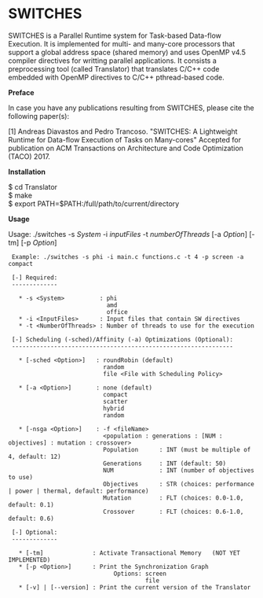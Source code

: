 # SWITCHES
SWITCHES is a Parallel Runtime system for Task-based Data-flow Execution. It is implemented for multi- and many-core processors that support a global address space (shared memory) and uses OpenMP v4.5 compiler directives for writting parallel applications. 
It consists a preprocessing tool (called Translator) that translates C/C++ code embedded with OpenMP directives to C/C++ pthread-based code.


__Preface__

In case you have any publications resulting from SWITCHES, please cite the following paper(s):

[1] Andreas Diavastos and Pedro Trancoso. "SWITCHES: A Lightweight Runtime for Data-flow Execution of Tasks on Many-cores" Accepted for publication on ACM Transactions on Architecture and Code Optimization (TACO) 2017.



__Installation__

$ cd Translator  
$ make  
$ export PATH=$PATH:/full/path/to/current/directory  
 

__Usage__

Usage:  ./switches -s _System_ -i _inputFiles_ -t _numberOfThreads_ [-a _Option_] [-tm] [-p _Option_]

     Example: ./switches -s phi -i main.c functions.c -t 4 -p screen -a compact

	 [-] Required:
	 -------------

	   * -s <System>          : phi 
	                            amd 
	                            office 
	   * -i <InputFiles>      : Input files that contain SW directives
	   * -t <NumberOfThreads> : Number of threads to use for the execution

	 [-] Scheduling (-sched)/Affinity (-a) Optimizations (Optional):
	 ---------------------------------------------------------------

	   * [-sched <Option>]   : roundRobin (default)
	                           random 
	                           file <File with Scheduling Policy>

	   * [-a <Option>]       : none (default)
	                           compact 
	                           scatter 
	                           hybrid 
	                           random 

	   * [-nsga <Option>]    : -f <fileName>
	                           <population : generations : [NUM : objectives] : mutation : crossover> 
	                           Population      : INT (must be multiple of 4, default: 12)
	                           Generations     : INT (default: 50)
	                           NUM             : INT (number of objectives to use)
	                           Objectives      : STR (choices: performance | power | thermal, default: performance)
	                           Mutation        : FLT (choices: 0.0-1.0, default: 0.1)
	                           Crossover       : FLT (choices: 0.6-1.0, default: 0.6)

	 [-] Optional:
	 -------------

	   * [-tm]              : Activate Transactional Memory   (NOT YET IMPLEMENTED)
	   * [-p <Option>]      : Print the Synchronization Graph
	                              Options: screen
	                                       file
	   * [-v] | [--version] : Print the current version of the Translator

